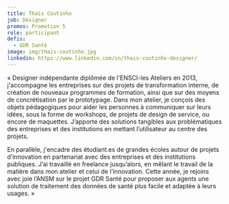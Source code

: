 ```yaml
---
title: Thaïs Coutinho
job: Designer
promos: Promotion 5
role: participant
defis:
  - GDR Santé
image: img/thais-coutinho.jpg
linkedin: https://www.linkedin.com/in/thais-coutinho-designer/
---
```

« Designer indépendante diplômée de l'ENSCI-les Ateliers en 2013, j'accompagne les entreprises sur des projets de transformation interne, de création de nouveaux programmes de formation, ainsi que sur des moyens de concrétisation par le prototypage. Dans mon atelier, je conçois des objets pédagogiques pour aider les personnes à communiquer sur leurs idées, sous la forme de workshops, de projets de design de service, ou encore de maquettes. J’apporte des solutions tangibles aux problématiques des entreprises et des institutions en mettant l’utilisateur au centre des projets. 

En parallèle, j'encadre des étudiant.es de grandes écoles autour de projets d’innovation en partenariat avec des entreprises et des institutions publiques. J’ai travaillé en freelance jusqu’alors, en mêlant le travail de la matière dans mon atelier et celui de l’innovation. Cette année, je rejoins avec joie l’ANSM sur le projet GDR Santé pour proposer aux agents une solution de traitement des données de santé plus facile et adaptée à leurs usages. »
